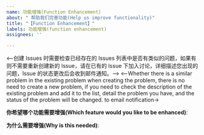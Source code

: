 ```yaml
---
name: 功能增强(Function Enhancement)
about: " 帮助我们完善功能(Help us improve functionality)"
title: "【Function Enhancement】"
labels: 功能增强(function enhancement)
assignees: ''

---
```


<--创建 Issues 时需要检查已经存在的 Issues 列表中是否有类似的问题，如果有则不需要重新创建新的 Issue，请在已有的 Issue 下加入讨论，详细描述您出现的问题，Issue 的状态更改后会收到邮件通知。-->
<--Whether there is a similar problem in the existing problem when creating the problem, there is no need to create a new problem, if you need to check the description of the existing problem and add it to the list, detail the problem you have, and the status of the problem will be changed. to email notification→

**你希望哪个功能需要增强(Which feature would you like to be enhanced)**:

**为什么需要增强(Why is this needed)**:
